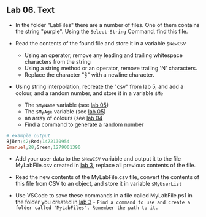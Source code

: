 ## Lab 06. Text

- In the folder "LabFiles" there are a number of files. One of them contains the string "purple". Using the `Select-String` Command, find this file.

- Read the contents of the found file and store it in a variable `$NewCSV`
  - Using an operator, remove any leading and trailing whitespace characters from the string
  - Using a string method or an operator, remove trailing 'N' characters.
  - Replace the character "§" with a newline character.

- Using string interpolation, recreate the "csv" from lab 5, and add a colour, and a random number, and store it in a variable `$Me`
  - The `$MyName` variable (see [lab 05](../05.%20Input%20%26%20Output/Lab.md))
  - The `$MyAge` variable  (see [lab 05](../05.%20Input%20%26%20Output/Lab.md))
  - an array of colours (see [lab 04](../04.%20Variables/Lab.md)
  - Find a command to generate a random number

```PowerShell
# example output
Björn;42;Red;1472130954
Emanuel;28;Green;1279001390
```

- Add your user data to the `$NewCSV` variable and output it to the file MyLabFile.csv created in [lab 3](../03.%20Commands%20and%20Methods/Lab.md), replace all previous contents of the file.  

- Read the new contents of the MyLabFile.csv file, convert the contents of this file from CSV to an object, and store it in variable `$MyUserList`

- Use VSCode to save these commands in a file called MyLabFile.ps1 in the folder you created in [lab  3](../03.%20Commands%20and%20Methods/Lab.md) - `Find a command to use and create a folder called "MyLabFiles". Remember the path to it.`
